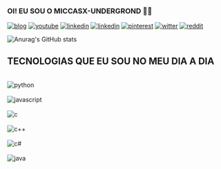 ### OI! EU SOU O MICCASX-UNDERGROND 🙌🏻


[![blog](https://img.shields.io/badge/Linux-FCC624?style=for-the-badge&logo=linux&logoColor=black)](https://www.linux.org/)
[![youtube](https://img.shields.io/badge/YouTube-FF0000?style=for-the-badge&logo=youtube&logoColor=white)](https://www.youtube.com/channel/UCllXi4KZbx3TATVBSsVeHzA)
[![linkedin](https://img.shields.io/badge/LinkedIn-0077B5?style=for-the-badge&logo=linkedin&logoColor=white)](https://www.linkedin.com/in/michael-e-415aa9222/)
[![linkedin](https://img.shields.io/badge/LinkedIn-0077B5?style=for-the-badge&logo=linkedin&logoColor=white)](https://www.linkedin.com/in/miccasx-underground-a8a390207/)
[![pinterest](https://img.shields.io/badge/Pinterest-%23E60023.svg?&style=for-the-badge&logo=Pinterest&logoColor=white)](https://br.pinterest.com/miccasx/)
[![witter](https://img.shields.io/badge/Twitter-1DA1F2?style=for-the-badge&logo=twitter&logoColor=white)](https://twitter.com/miccasx)
[![reddit](https://img.shields.io/badge/Reddit-FF4500?style=for-the-badge&logo=reddit&logoColor=white)](https://www.reddit.com/user/Miccasx/)


![Anurag's GitHub stats](https://github-readme-stats.vercel.app/api?username=michaelewerton&show_icons=true&bg_color=00000000)


## TECNOLOGIAS QUE EU SOU NO MEU DIA A DIA


<div style='display:  inline_block'><br/>
  <img aling='center'  alt='python' src='https://img.shields.io/badge/Python-3776AB?style=for-the-badge&logo=python&logoColor=white'>
  </div>
<div style='display:  inline_block'><br/>
  <img aling='center'  alt='javascript' src='https://img.shields.io/badge/JavaScript-F7DF1E?style=for-the-badge&logo=javascript&logoColor=black'>
  </div>
<div style='display:  inline_block'><br/>
  <img aling='center'  alt='c' src='https://img.shields.io/badge/C-00599C?style=for-the-badge&logo=c&logoColor=white'>
  </div>
<div style='display:  inline_block'><br/>
  <img aling='center'  alt='c++' src='https://img.shields.io/badge/C%2B%2B-00599C?style=for-the-badge&logo=c%2B%2B&logoColor=white'>
  </div>
<div style='display:  inline_block'><br/>
  <img aling='center'  alt='c#' src='https://img.shields.io/badge/C%23-239120?style=for-the-badge&logo=c-sharp&logoColor=white'>
  </div>
<div style='display:  inline_block'><br/>
  <img aling='center'  alt='java' src='https://img.shields.io/badge/Java-ED8B00?style=for-the-badge&logo=openjdk&logoColor=white'>
  </div>
